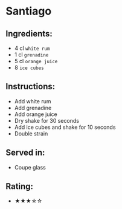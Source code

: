 # Santiago

## Ingredients:
- 4 cl `white rum`
- 1 cl `grenadine`
- 5 cl `orange juice`
- 8 `ice cubes`

## Instructions:
- Add white rum
- Add grenadine
- Add orange juice
- Dry shake for 30 seconds
- Add ice cubes and shake for 10 seconds
- Double strain

## Served in:
- Coupe glass

## Rating:
- ★★★☆☆